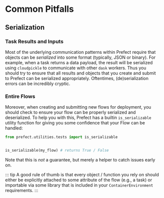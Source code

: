 # Common Pitfalls

## Serialization

### Task Results and Inputs
Most of the underlying communication patterns within Prefect require that objects can be _serialized_ into some format (typically, JSON or binary).  For example, when a task returns a data payload, the result will be serialized using `cloudpickle` to communicate with other `dask` workers.  Thus you should try to ensure that all results and objects that you create and submit to Prefect can be serialized appropriately.  Oftentimes, (de)serialization errors can be incredibly cryptic.  

### Entire Flows
Moreover, when creating and submitting new flows for deployment, you should check to ensure your flow can be properly serialized and deserialized.  To help you with this, Prefect has a builtin `is_serializable` utility function for giving you some confidence that your Flow can be handled:
```python
from prefect.utilities.tests import is_serializable


is_serializable(my_flow) # returns True / False
```
Note that this is _not_ a guarantee, but merely a helper to catch issues early on.

::: tip
A good rule of thumb is that every object / function you rely on should either be explicitly attached to some attribute of the flow (e.g., a task) or importable via some library that is included in your `ContainerEnvironment` requirements.
:::
